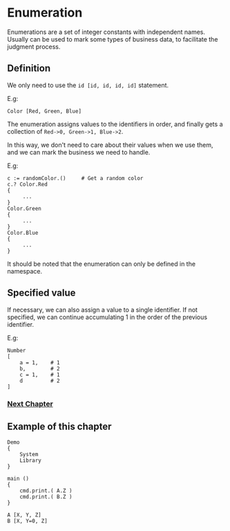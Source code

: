 # Enumeration
Enumerations are a set of integer constants with independent names. Usually can be used to mark some types of business data, to facilitate the judgment process.
## Definition
We only need to use the `id [id, id, id, id]` statement.

E.g:
```
Color [Red, Green, Blue]
```
The enumeration assigns values to the identifiers in order, and finally gets a collection of `Red->0, Green->1, Blue->2`.

In this way, we don't need to care about their values when we use them, and we can mark the business we need to handle.

E.g:
```
c := randomColor.()     # Get a random color
c.? Color.Red
{
     ...
}
Color.Green
{
     ...
}
Color.Blue
{
     ...
}
```

It should be noted that the enumeration can only be defined in the namespace.
## Specified value
If necessary, we can also assign a value to a single identifier. If not specified, we can continue accumulating 1 in the order of the previous identifier.

E.g:
```
Number 
[
    a = 1,    # 1
    b,        # 2
    c = 1,    # 1
    d         # 2
]
```

### [Next Chapter](check.md)

## Example of this chapter
```
Demo
{
    System
    Library
}

main ()
{
    cmd.print.( A.Z )
    cmd.print.( B.Z )
}

A [X, Y, Z]
B [X, Y=0, Z]
```
